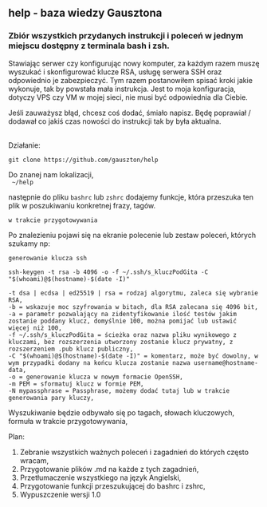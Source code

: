 ## help - baza wiedzy Gausztona
### Zbiór wszystkich przydanych instrukcji i poleceń w jednym miejscu dostępny z terminala bash i zsh.

Stawiając serwer czy konfigurując nowy komputer, za każdym razem muszę wyszukać i skonfigurować klucze RSA, usługę serwera SSH oraz odpowiednio je zabezpieczyć. Tym razem postanowiłem spisać kroki jakie wykonuje, tak by powstała mała instrukcja. 
Jest to moja konfiguracja, dotyczy VPS czy VM w mojej sieci, nie musi być odpowiednia dla Ciebie.</br>
 
Jeśli zauważysz błąd, chcesz coś dodać, śmiało napisz. Będę poprawiał / dodawał co jakiś czas nowości do instrukcji tak by była aktualna. </br>

</br>
Działanie: </br>

``` git clone https://github.com/gauszton/help ```

Do znanej nam lokalizacji, </br>
``` ~/help```

następnie do pliku ```bashrc``` lub ```zshrc``` dodajemy funkcje, która przeszuka ten plik w poszukiwaniu konkretnej frazy, tagów.

``` w trakcie przygotowywania ```

Po znalezieniu pojawi się na ekranie polecenie lub zestaw poleceń, których szukamy np: 

```generowanie klucza ssh ```

```
ssh-keygen -t rsa -b 4096 -o -f ~/.ssh/s_kluczPodGita -C "$(whoami)@$(hostname)-$(date -I)"

-t dsa | ecdsa | ed25519 | rsa = rodzaj algorytmu, zaleca się wybranie RSA,
-b = wskazuje moc szyfrowania w bitach, dla RSA zalecana się 4096 bit,
-a = parametr pozwalający na zidentyfikowanie ilość testów jakim zostanie poddany klucz, domyślnie 100, można pomijać lub ustawić więcej niż 100,
-f ~/.ssh/s_kluczPodGita = ścieżka oraz nazwa pliku wynikowego z kluczami, bez rozszerzenia utworzony zostanie klucz prywatny, z rozszerzeniem .pub klucz publiczny,
-C "$(whoami)@$(hostname)-$(date -I)" = komentarz, może być dowolny, w wym przypadki dodany na końcu klucza zostanie nazwa username@hostname-data,
-o = generowanie klucza w nowym formacie OpenSSH,
-m PEM = sformatuj klucz w formie PEM,
-N mypassphrase = Passphrase, możemy dodać tutaj lub w trakcie generowania pary kluczy,
```

Wyszukiwanie będzie odbywało się po tagach, słowach kluczowych, formuła w trakcie przygotowywania,

Plan: 
1. Zebranie wszystkich ważnych poleceń i zagadnień do których często wracam,
2. Przygotowanie plików .md na każde z tych zagadnień,
3. Przetłumaczenie wszystkiego na język Angielski, 
4. Przygotowanie funkcji przeszukującej do bashrc i zshrc,
5. Wypuszczenie wersji 1.0
